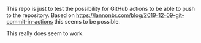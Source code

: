This repo is just to test the possibility for GitHub actions to be able to push to the repository. Based on https://lannonbr.com/blog/2019-12-09-git-commit-in-actions this seems to be possible.

This really does seem to work.
